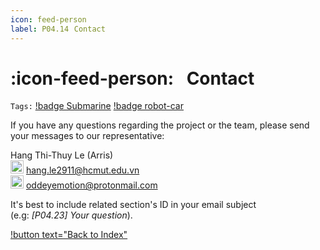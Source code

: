 ```yaml
---
icon: feed-person
label: P04.14⠀Contact
---
```

# :icon-feed-person:⠀Contact
`Tags:` [!badge Submarine](/projects/P04-submarine.md) [!badge robot-car]()

If you have any questions regarding the project or the team, please send your messages to our representative:

Hang Thi-Thuy Le (Arris)\
<a title=""><img width="21" src="https://flagdownload.com/wp-content/uploads/Flag_of_Vietnam-4096x2731.png"></a> hang.le2911@hcmut.edu.vn\
<a title=""><img width="21" src="https://media.istockphoto.com/id/500425531/vector/flag-of-united-kingdom.jpg?s=612x612&w=0&k=20&c=s1FXadZm6OdXeUHFdnLjBq89zZTNml66DY8xyAU9ygk="></a> oddeyemotion@protonmail.com

It's best to include related section's ID in your email subject\
(e.g: *[P04.23] Your question*).

[!button text="Back to Index"](/projects/P04-submarine/P04-10-19-about-the-project/P04-10-index.md)
